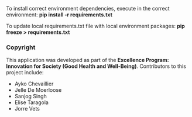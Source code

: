 To install correct environment dependencies, execute in the correct environment:
**pip install -r requirements.txt**

To update local requirements.txt file with local environment packages:
**pip freeze > requirements.txt**


### Copyright

This application was developed as part of the **Excellence Program: Innovation for Society (Good Health and Well-Being)**.
Contributors to this project include:
- Ayko Chevaillier
- Jelle De Moerloose
- Sanjog Singh
- Elise Taragola
- Jorre Vets
